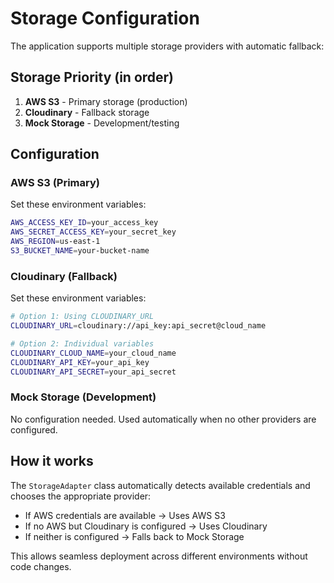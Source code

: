 # Storage Configuration

The application supports multiple storage providers with automatic fallback:

## Storage Priority (in order)
1. **AWS S3** - Primary storage (production)
2. **Cloudinary** - Fallback storage 
3. **Mock Storage** - Development/testing

## Configuration

### AWS S3 (Primary)
Set these environment variables:
```bash
AWS_ACCESS_KEY_ID=your_access_key
AWS_SECRET_ACCESS_KEY=your_secret_key
AWS_REGION=us-east-1
S3_BUCKET_NAME=your-bucket-name
```

### Cloudinary (Fallback)
Set these environment variables:
```bash
# Option 1: Using CLOUDINARY_URL
CLOUDINARY_URL=cloudinary://api_key:api_secret@cloud_name

# Option 2: Individual variables
CLOUDINARY_CLOUD_NAME=your_cloud_name
CLOUDINARY_API_KEY=your_api_key
CLOUDINARY_API_SECRET=your_api_secret
```

### Mock Storage (Development)
No configuration needed. Used automatically when no other providers are configured.

## How it works

The `StorageAdapter` class automatically detects available credentials and chooses the appropriate provider:

- If AWS credentials are available → Uses AWS S3
- If no AWS but Cloudinary is configured → Uses Cloudinary
- If neither is configured → Falls back to Mock Storage

This allows seamless deployment across different environments without code changes.